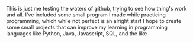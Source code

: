 This is just me testing the waters of github, trying to see how thing's work and all. I've included some small program I made while practicing programming, which while not perfect is an alright start
I hope to create some small projects that can improve my learning in programming languages like Python, Java, Javascript, SQL, and the like
